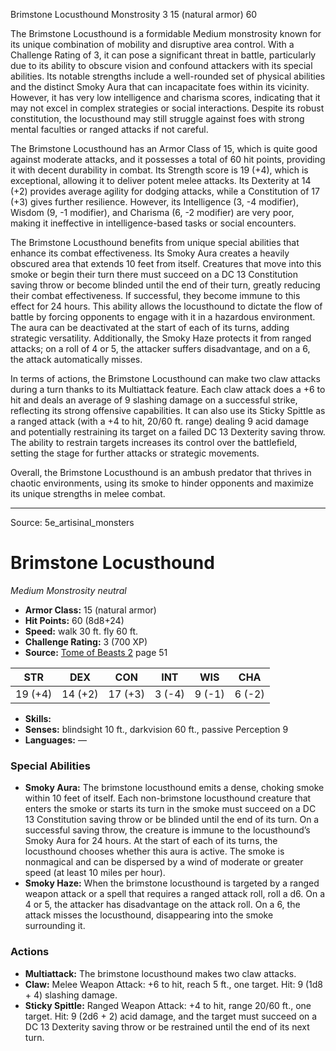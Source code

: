 <MonsterName/>Brimstone Locusthound</MonsterName>
<CreatureType/>Monstrosity</CreatureType>
<CR/>3</CR>
<AC/>15 (natural armor)</AC>
<HP/>60</HP>
<summary>The Brimstone Locusthound is a formidable Medium monstrosity known for its unique combination of mobility and disruptive area control. With a Challenge Rating of 3, it can pose a significant threat in battle, particularly due to its ability to obscure vision and confound attackers with its special abilities. Its notable strengths include a well-rounded set of physical abilities and the distinct Smoky Aura that can incapacitate foes within its vicinity. However, it has very low intelligence and charisma scores, indicating that it may not excel in complex strategies or social interactions. Despite its robust constitution, the locusthound may still struggle against foes with strong mental faculties or ranged attacks if not careful.</summary>

<detail>

The Brimstone Locusthound has an Armor Class of 15, which is quite good against moderate attacks, and it possesses a total of 60 hit points, providing it with decent durability in combat. Its Strength score is 19 (+4), which is exceptional, allowing it to deliver potent melee attacks. Its Dexterity at 14 (+2) provides average agility for dodging attacks, while a Constitution of 17 (+3) gives further resilience. However, its Intelligence (3, -4 modifier), Wisdom (9, -1 modifier), and Charisma (6, -2 modifier) are very poor, making it ineffective in intelligence-based tasks or social encounters.

The Brimstone Locusthound benefits from unique special abilities that enhance its combat effectiveness. Its Smoky Aura creates a heavily obscured area that extends 10 feet from itself. Creatures that move into this smoke or begin their turn there must succeed on a DC 13 Constitution saving throw or become blinded until the end of their turn, greatly reducing their combat effectiveness. If successful, they become immune to this effect for 24 hours. This ability allows the locusthound to dictate the flow of battle by forcing opponents to engage with it in a hazardous environment. The aura can be deactivated at the start of each of its turns, adding strategic versatility. Additionally, the Smoky Haze protects it from ranged attacks; on a roll of 4 or 5, the attacker suffers disadvantage, and on a 6, the attack automatically misses.

In terms of actions, the Brimstone Locusthound can make two claw attacks during a turn thanks to its Multiattack feature. Each claw attack does a +6 to hit and deals an average of 9 slashing damage on a successful strike, reflecting its strong offensive capabilities. It can also use its Sticky Spittle as a ranged attack (with a +4 to hit, 20/60 ft. range) dealing 9 acid damage and potentially restraining its target on a failed DC 13 Dexterity saving throw. The ability to restrain targets increases its control over the battlefield, setting the stage for further attacks or strategic movements. 

Overall, the Brimstone Locusthound is an ambush predator that thrives in chaotic environments, using its smoke to hinder opponents and maximize its unique strengths in melee combat.</detail>



---

Source: 5e_artisinal_monsters

# Brimstone Locusthound

*Medium* *Monstrosity* *neutral*

- **Armor Class:** 15 (natural armor)
- **Hit Points:** 60 (8d8+24)
- **Speed:** walk 30 ft. fly 60 ft.
- **Challenge Rating:** 3 (700 XP)
- **Source:** [Tome of Beasts 2](https://koboldpress.com/kpstore/product/tome-of-beasts-2-for-5th-edition) page 51

| STR | DEX | CON | INT | WIS | CHA |
| --- | --- | --- | --- | --- | --- |
| 19 (+4) | 14 (+2) | 17 (+3) | 3 (-4) | 9 (-1) | 6 (-2) |

- **Skills:** 
- **Senses:** blindsight 10 ft., darkvision 60 ft., passive Perception 9
- **Languages:** —

### Special Abilities

- **Smoky Aura:** The brimstone locusthound emits a dense, choking smoke within 10 feet of itself. Each non-brimstone locusthound creature that enters the smoke or starts its turn in the smoke must succeed on a DC 13 Constitution saving throw or be blinded until the end of its turn. On a successful saving throw, the creature is immune to the locusthound’s Smoky Aura for 24 hours. At the start of each of its turns, the locusthound chooses whether this aura is active. The smoke is nonmagical and can be dispersed by a wind of moderate or greater speed (at least 10 miles per hour).
- **Smoky Haze:** When the brimstone locusthound is targeted by a ranged weapon attack or a spell that requires a ranged attack roll, roll a d6. On a 4 or 5, the attacker has disadvantage on the attack roll. On a 6, the attack misses the locusthound, disappearing into the smoke surrounding it.

### Actions

- **Multiattack:** The brimstone locusthound makes two claw attacks.
- **Claw:** Melee Weapon Attack: +6 to hit, reach 5 ft., one target. Hit: 9 (1d8 + 4) slashing damage.
- **Sticky Spittle:** Ranged Weapon Attack: +4 to hit, range 20/60 ft., one target. Hit: 9 (2d6 + 2) acid damage, and the target must succeed on a DC 13 Dexterity saving throw or be restrained until the end of its next turn.





